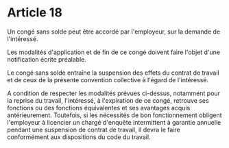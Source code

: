 # Article 18

  
 Un congé sans solde peut être accordé par l'employeur, sur la demande de l'intéressé.  
  
 Les modalités d'application et de fin de ce congé doivent faire l'objet d'une notification écrite préalable.  
  
 Le congé sans solde entraîne la suspension des effets du contrat de travail et de ceux de la présente convention collective à l'égard de l'intéressé.  
  
 A condition de respecter les modalités prévues ci-dessus, notamment pour la reprise du travail, l'intéressé, à l'expiration de ce congé, retrouve ses fonctions ou des fonctions équivalentes et ses avantages acquis antérieurement. Toutefois, si les nécessités de bon fonctionnement obligent l'employeur à licencier un chargé d'enquête intermittent à garantie annuelle pendant une suspension de contrat de travail, il devra le faire conformément aux dispositions du code du travail.  
